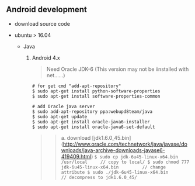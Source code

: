 Android development
---

+ download source code

+ ubuntu > 16.04

    - Java

        1. Android 4.x
            > Need Oracle JDK-6 (This version may not be iinstalled with net......)
            ```
            # for get cmd "add-apt-repository"
            $ sudo apt-get install python-software-properties
            $ sudo apt-get install software-properties-common

            # add Oracle java server
            $ sudo add-apt-repository ppa:webupd8team/java
            $ sudo apt-get update
            $ sudo apt-get install oracle-java6-installer
            $ sudo apt-get install oracle-java6-set-default
            ```

            >   > a. download [jdk1.6.0_45.bin] (http://www.oracle.com/technetwork/java/javase/downloads/java-archive-downloads-javase6-419409.html)
                ```
                $ sudo cp jdk-6u45-linux-x64.bin /usr/local     // copy to local/
                $ sudo chmod 777 jdk-6u45-linux-x64.bin         // change attribute
                $ sudo ./jdk-6u45-linux-x64.bin                 // decompress to jdk1.6.0_45/
                ```



















